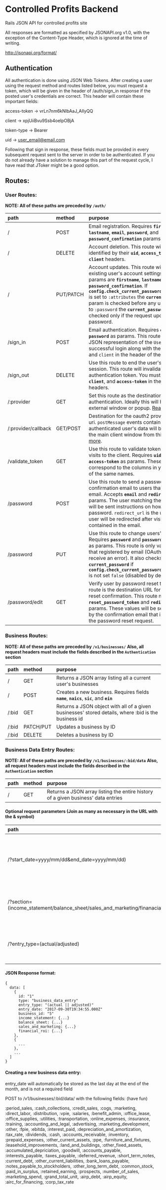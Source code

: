 # Controlled Profits Backend

Rails JSON API for controlled profits site

All responses are formatted as specified by JSONAPI.org v1.0, with the exception of the Content-Type Header, which is ignored at the time of writing.

http://jsonapi.org/format/

## Authentication

All authentication is done using JSON Web Tokens. After creating a user using the request method and routes listed below, you must request a token, which will be given in the header of /auth/sign_in response if the posted user's credentials are correct. This header will contain these important fields:

access-token → vrLn7nm6kNIbAaJ_AIlyQQ

client → xpjUiiBvu9Ssb4oelpOBjA

token-type → Bearer

uid → user_email@email.com

Following that sign in response, these fields must be provided in every subsequent request sent to the server in order to be authenticated. If you do not already have a solution to manage this part of the request cycle, I have read that JToker might be a good option.

## Routes:

### User Routes:

**NOTE: All of these paths are preceded by `/auth/`**

| path | method | purpose |
|:-----|:-------|:--------|
| /    | POST   | Email registration. Requires **`firstname`**, **`lastname`**, **`email`**, **`password`**, and **`password_confirmation`** params.|
| / | DELETE | Account deletion. This route will destroy users identified by their **`uid`**, **`access_token`** and **`client`** headers. |
| / | PUT/PATCH | Account updates. This route will update an existing user's account settings. Accepted params are **`firstname`**, **`lastname`**, **`password`** and **`password_confirmation`**. If **`config.check_current_password_before_update`** is set to `:attributes` the **`current_password`** param is checked before any update, if it is set to `:password` the **`current_password`** param is checked only if the request updates user password. |
| /sign_in | POST | Email authentication. Requires **`email`** and **`password`** as params. This route will return a JSON representation of the `User` model on successful login along with the `access-token` and `client` in the header of the response. |
| /sign_out | DELETE | Use this route to end the user's current session. This route will invalidate the user's authentication token. You must pass in **`uid`**, **`client`**, and **`access-token`** in the request headers. |
| /:provider | GET | Set this route as the destination for client authentication. Ideally this will happen in an external window or popup. [Read more](#omniauth-authentication). |
| /:provider/callback | GET/POST | Destination for the oauth2 provider's callback uri. `postMessage` events containing the authenticated user's data will be sent back to the main client window from this page. [Read more](#omniauth-authentication). |
| /validate_token | GET | Use this route to validate tokens on return visits to the client. Requires **`uid`**, **`client`**, and **`access-token`** as params. These values should correspond to the columns in your `User` table of the same names. |
| /password | POST | Use this route to send a password reset confirmation email to users that registered by email. Accepts **`email`** and **`redirect_url`** as params. The user matching the `email` param will be sent instructions on how to reset their password. `redirect_url` is the url to which the user will be redirected after visiting the link contained in the email. |
| /password | PUT | Use this route to change users' passwords. Requires **`password`** and **`password_confirmation`** as params. This route is only valid for users that registered by email (OAuth2 users will receive an error). It also checks **`current_password`** if **`config.check_current_password_before_update`** is not set `false` (disabled by default). |
| /password/edit | GET | Verify user by password reset token. This route is the destination URL for password reset confirmation. This route must contain **`reset_password_token`** and **`redirect_url`** params. These values will be set automatically by the confirmation email that is generated by the password reset request. |

### Business Routes:

**NOTE: All of these paths are preceded by `/v1/businesses/`**
**Also, all request headers must include the fields described in the `Authentication` section**

| path | method | purpose |
|:-----|:-------|:--------|
| / | GET    | Returns a JSON array listing all a current user's businesses|
| / | POST   | Creates a new business. Requires fields **`name`**, **`naics`**, **`sic`**, and **`ein`** |
| /:bid | GET | Returns a JSON object with all of a given businesses' stored details, where :bid is the business id |
| /:bid | PATCH/PUT | Updates a business by ID |
| /:bid | DELETE    | Deletes a business by ID |

### Business Data Entry Routes:

**NOTE: All of these paths are preceded by `/v1/businesses/:bid/data`**
**Also, all request headers must include the fields described in the `Authentication` section**

| path | method | purpose |
|:-----|:-------|:--------|
| / | GET    | Returns a JSON array listing the entire history of a given business' data entries |

#### Optional request parameters (Join as many as necessary in the URL with the & symbol)
| path | method | purpose |
|:-----|:-------|:--------|
| /?start_date=yyyy/mm/dd&end_date=yyyy/mm/dd) | GET | Returns all of a businesses data entries, within a specified date range |
| /?section=(income_statement/balance_sheet/sales_and_marketing/finanacial_roi) | GET | Returns only one section for each businesses data entry |
| /?entry_type=(actual/adjusted) | GET | Returns data entries by entry type: actual or adjusted |

#### JSON Response format:
```
{
  data: [
    {
      id: "1"
      type: "business_data_entry"
      entry_type: "(actual || adjusted)"
      entry_date: "2017-09-30T19:34:55.000Z"
      business_id: "5"
      income_statement: {...}
      balance_sheet: {...}
      sales_and_marketing: {...}
      financial_roi: {...}
    }, 
    {
      ...
    },
    ...
  ]
}
```

#### Creating a new business data entry:

entry_date will automatically be stored as the last day at the end of the month, and is not a required field

POST to /v1/businesses/:bid/data/ with the following fields: (have fun)

  :period_sales,
  :cash_collections,
  :credit_sales,
  :cogs,
  :marketing,
  :direct_labor,
  :distribution,
  :vpie,
  :salaries,
  :benefit_admin,
  :office_lease,
  :office_supplies,
  :utilities,
  :transportation,
  :online_expenses,
  :insurance,
  :training,
  :accounting_and_legal,
  :advertising,
  :marketing_development,
  :other,
  :fpie,
  :ebitda,
  :interest_paid,
  :depreciation_and_amortization,
  :tax_rate,
  :dividends,
  :cash,
  :accounts_receivable,
  :inventory,
  :prepaid_expenses,
  :other_current_assets,
  :ppe,
  :furniture_and_fixtures,
  :leasehold_improvements,
  :land_and_buildings,
  :other_fixed_assets,
  :accumulated_depriciation,
  :goodwill,
  :accounts_payable,
  :interests_payable,
  :taxes_payable,
  :deferred_revenue,
  :short_term_notes,
  :current_debt,
  :other_current_liabilities,
  :bank_loans_payable,
  :notes_payable_to_stockholders,
  :other_long_term_debt,
  :common_stock,
  :paid_in_surplus,
  :retained_earning,
  :prospects,
  :number_of_sales,
  :marketing_spend,
  :grand_total_unit,
  :airp_debt,
  :airp_equity,
  :airc_for_financing,
  :corp_tax_rate